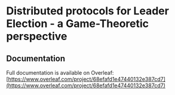 # Distributed protocols for Leader Election - a Game-Theoretic perspective

## Documentation
Full documentation is available on Overleaf:  
[https://www.overleaf.com/project/68efafd1e47440132e387cd7](https://www.overleaf.com/project/68efafd1e47440132e387cd7)